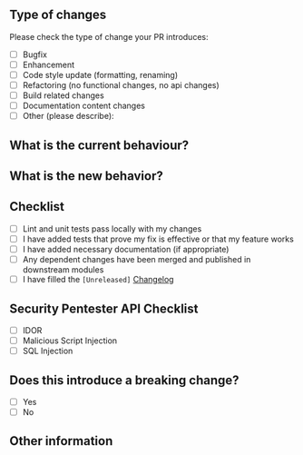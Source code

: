 ## Type of changes

<!-- Put an `x` in the boxes that apply. Try to limit your pull request to one type, submit multiple pull requests if needed. --> 

Please check the type of change your PR introduces:
- [ ] Bugfix
- [ ] Enhancement
- [ ] Code style update (formatting, renaming)
- [ ] Refactoring (no functional changes, no api changes)
- [ ] Build related changes
- [ ] Documentation content changes
- [ ] Other (please describe): 

## What is the current behaviour?
<!-- Please describe the current behavior. -->


## What is the new behavior?
<!-- Please describe the behavior or changes that are being added by this PR. -->

## Checklist

<!-- Put an `x` in the boxes that apply. You can also fill these out after creating the PR. If you're unsure about any of them, don't hesitate to ask. We're here to help! This is simply a reminder of what we are going to look for before merging your code. -->

- [ ] Lint and unit tests pass locally with my changes
- [ ] I have added tests that prove my fix is effective or that my feature works
- [ ] I have added necessary documentation (if appropriate)
- [ ] Any dependent changes have been merged and published in downstream modules
- [ ] I have filled the `[Unreleased]` [Changelog](https://gitlab.com/nodefluxio/fire/blaze/blob/master/CHANGELOG.md)

## Security Pentester API Checklist
- [ ] IDOR
- [ ] Malicious Script Injection
- [ ] SQL Injection

## Does this introduce a breaking change?

- [ ] Yes
- [ ] No

<!-- If this introduces a breaking change, please describe the impact and migration path for existing applications below. -->

## Other information

<!-- Any other information that is important to this PR such as screenshots of how the component looks before and after the change. -->
